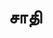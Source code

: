 ---
layout: tagpage
title: "சாதி"
tag: சாதி
description: "சாதி தொடர்புடைய நூல்கள்/கட்டுரைகள்"
robots: noindex
---